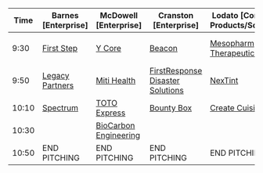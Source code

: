 | Time  | Barnes [Enterprise] | McDowell [Enterprise] | Cranston [Enterprise]            | Lodato [Consumer Products/Software] | Lyons [Consumer Products/Software]         | Lane [Consumer/Software] |
|-------|---------------------|-----------------------|----------------------------------|-------------------------------------|--------------------------------------------|--------------------------|
| 9:30  |[First Step](#first-step)|[Y Core](#y-core)|[Beacon](#beacon)|[Mesopharm Therapeutics](#mesopharm-therapeutics)|[Evimed - Central Venous Catheter Connector](#evimed-central-venous-catheter-connector)|[Neolife Therapeutics](#neolife-therapeutics)|
| 9:50  |[Legacy Partners](#legacy-partners)|[Miti Health](#miti-health)|[FirstResponse Disaster Solutions](#firstresponse-disaster-solutions)|[NexTint](#nextint)|[Give A Day Global](#give-a-day-global)|[CookNook](#cooknook)|
| 10:10 |[Spectrum](#spectrum)|[TOTO Express](#toto-express)|[Bounty Box](#bounty-box)|[Create Cuisine](#create-cuisine)|[Bandura Games](#bandura-games)|[FoodMatix](#foodmatix)|
| 10:30 |[](#)|[BioCarbon Engineering](#biocarbon-engineering)|[](#)|[](#)|[](#)|[](#)|
| 10:50 | END PITCHING        |END PITCHING                               |END PITCHING                                          |END PITCHING                                             |END PITCHING                                                    |END PITCHING                                  |





